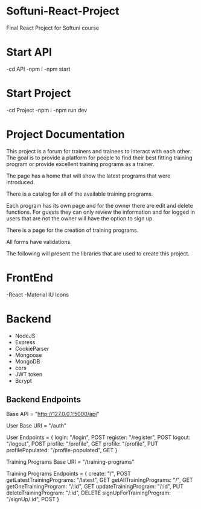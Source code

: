 # Softuni-React-Project

Final React Project for Softuni course

# Start API

-cd API
-npm i
-npm start

# Start Project

-cd Project
-npm i
-npm run dev

# Project Documentation

This project is a forum for trainers and trainees to interact with each other. The goal is to provide a platform for people to find their best fitting training program or provide excellent training programs as a trainer.

The page has a home that will show the latest programs that were introduced.

There is a catalog for all of the available training programs.

Each program has its own page and for the owner there are edit and delete functions. For guests they can only review the information and for logged in users that are not the owner will have the option to sign up.

There is a page for the creation of training programs.

All forms have validations.

The following will present the libraries that are used to create this project.

# FrontEnd

-React
-Material IU Icons

# Backend

- NodeJS
- Express
- CookieParser
- Mongoose
- MongoDB
- cors
- JWT token
- Bcrypt

## Backend Endpoints

Base API = "http://127.0.0.1:5000/api"

User Base URI = "/auth"

User Endpoints = {
login: "/login", POST
register: "/register", POST
logout: "/logout", POST
profile: "/profile", GET
profile: "/profile", PUT
profilePopulated: "/profile-populated", GET
}

Training Programs Base URI = "/training-programs"

Training Programs Endpoints = {
create: "/", POST
getLatestTrainingPrograms: "/latest", GET
getAllTrainingPrograms: "/", GET
getOneTrainingProgram: "/:id", GET
updateTrainingProgram: "/:id", PUT
deleteTrainingProgram: "/:id", DELETE
signUpForTrainingProgram: "/signUp/:id", POST
}

